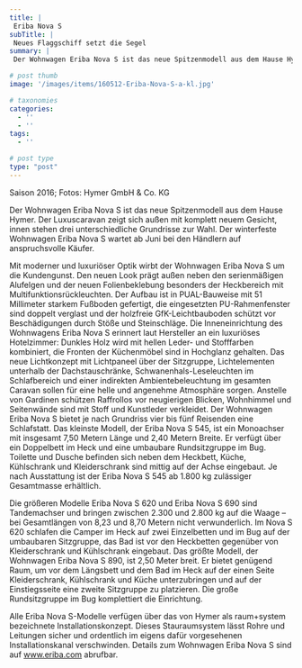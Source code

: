 ```yaml
---
title: |
 Eriba Nova S
subTitle: |
 Neues Flaggschiff setzt die Segel
summary: |
 Der Wohnwagen Eriba Nova S ist das neue Spitzenmodell aus dem Hause Hymer. Der Luxuscaravan zeigt sich außen mit komplett neuem Gesicht, innen stehen drei unterschiedliche Grundrisse zur Wahl. Der winterfeste Wohnwagen Eriba Nova S wartet ab Juni bei den Händlern auf anspruchsvolle Käufer.

# post thumb
image: '/images/items/160512-Eriba-Nova-S-a-kl.jpg'

# taxonomies
categories: 
  - ''
  - ''
tags:
  - ''

# post type
type: "post"
---
```


Saison 2016; Fotos: Hymer GmbH & Co. KG  

Der Wohnwagen Eriba Nova S ist das neue Spitzenmodell aus dem Hause Hymer. Der Luxuscaravan zeigt sich außen mit komplett neuem Gesicht, innen stehen drei unterschiedliche Grundrisse zur Wahl. Der winterfeste Wohnwagen Eriba Nova S wartet ab Juni bei den Händlern auf anspruchsvolle Käufer.  

Mit moderner und luxuriöser Optik wirbt der Wohnwagen Eriba Nova S um die Kundengunst. Den neuen Look prägt außen neben den serienmäßigen Alufelgen und der neuen Folienbeklebung besonders der Heckbereich mit Multifunktionsrückleuchten. Der Aufbau ist in PUAL-Bauweise mit 51 Millimeter starkem Fußboden gefertigt, die eingesetzten PU-Rahmenfenster sind doppelt verglast und der holzfreie GfK-Leichtbauboden schützt vor Beschädigungen durch Stöße und Steinschläge. Die Inneneinrichtung des Wohnwagens Eriba Nova S erinnert laut Hersteller an ein luxuriöses Hotelzimmer: Dunkles Holz wird mit hellen Leder- und Stofffarben kombiniert, die Fronten der Küchenmöbel sind in Hochglanz gehalten. Das neue Lichtkonzept mit Lichtpaneel über der Sitzgruppe, Lichtelementen unterhalb der Dachstauschränke, Schwanenhals-Leseleuchten im Schlafbereich und einer indirekten Ambientebeleuchtung im gesamten Caravan sollen für eine helle und angenehme Atmosphäre sorgen. Anstelle von Gardinen schützen Raffrollos vor neugierigen Blicken, Wohnhimmel und Seitenwände sind mit Stoff und Kunstleder verkleidet. Der Wohnwagen Eriba Nova S bietet je nach Grundriss vier bis fünf Reisenden eine Schlafstatt. Das kleinste Modell, der Eriba Nova S 545, ist ein Monoachser mit insgesamt 7,50 Metern Länge und 2,40 Metern Breite. Er verfügt über ein Doppelbett im Heck und eine umbaubare Rundsitzgruppe im Bug. Toilette und Dusche befinden sich neben dem Heckbett, Küche, Kühlschrank und Kleiderschrank sind mittig auf der Achse eingebaut. Je nach Ausstattung ist der Eriba Nova S 545 ab 1.800 kg zulässiger Gesamtmasse erhältlich.  

Die größeren Modelle Eriba Nova S 620 und Eriba Nova S 690 sind Tandemachser und bringen zwischen 2.300 und 2.800 kg auf die Waage – bei Gesamtlängen von 8,23 und 8,70 Metern nicht verwunderlich. Im Nova S 620 schlafen die Camper im Heck auf zwei Einzelbetten und im Bug auf der umbaubaren Sitzgruppe, das Bad ist vor den Heckbetten gegenüber von Kleiderschrank und Kühlschrank eingebaut. Das größte Modell, der Wohnwagen Eriba Nova S 890, ist 2,50 Meter breit. Er bietet genügend Raum, um vor dem Längsbett und dem Bad im Heck auf der einen Seite Kleiderschrank, Kühlschrank und Küche unterzubringen und auf der Einstiegsseite eine zweite Sitzgruppe zu platzieren. Die große Rundsitzgruppe im Bug komplettiert die Einrichtung.  

Alle Eriba Nova S-Modelle verfügen über das von Hymer als raum+system bezeichnete Installationskonzept. Dieses Stauraumsystem lässt Rohre und Leitungen sicher und ordentlich im eigens dafür vorgesehenen Installationskanal verschwinden. Details zum Wohnwagen Eriba Nova S sind auf www.eriba.com abrufbar.  